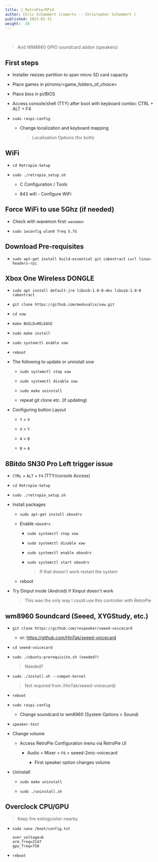 ```yaml
---
title: 🥧 RetroPie/RPi4
author: Chris Schammert (csmertx -- Christopher Schammert )
published: 2023-01-31
weight: -20
---
```


<br />
  
> And WM8860 GPIO soundcard addon (speakers)

## First steps

- Installer resizes partition to span micro SD card capacity

- Place games in pi/roms/<game_folders_of_choice>

- Place bios in pi/BIOS

- Access console/shell (TTY) after boot with keyboard combo: CTRL + ALT + F4

- ```sudo raspi-config```

    - Change localization and keyboard mapping
    
        > Localisation Options (for both)

## WiFi

- ```cd Retropie-Setup```

- ```sudo ./retropie_setup.sh```

    - C Configuration / Tools

    - 843 wifi - Configure WiFi

## Force WiFi to use 5Ghz (if needed)

- Check with wavemon first: ```wavemon```

- ```sudo iwconfig wlan0 freq 5.7G```

## Download Pre-requisites

- ```sudo apt-get install build-essential git cabextract curl linux-headers-rpi```

## Xbox One Wireless DONGLE

- ```sudo apt install default-jre libusb-1.0-0-dev libusb-1.0-0 cabextract```

- ```git clone https://github.com/medusalix/xow.git```

- ```cd xow```

- ```make BUILD=RELEASE```

- ```sudo make install```

- ```sudo systemctl enable xow```

- ```reboot```

- The following to update or uninstall xow

    - ```sudo systemctl stop xow```

    - ```sudo systemctl disable xow```

    - ```sudo make uninstall```

    - repeat git clone etc. (if updating)

- Configuring button Layout

    - ```Y``` = ```X```

    - ```X``` = ```Y```

    - ```A``` = ```B```

    - ```B``` = ```A```

## 8Bitdo SN30 Pro Left trigger issue

- ```CTRL``` + ```ALT``` + ```F4``` (TTY/console Access)

- ```cd Retropie-Setup```

- ```sudo ./retropie_setup.sh```

- Install packages

    - ```sudo apt-get install xboxdrv```

    - Enable ```xboxdrv```

        - ```sudo systemctl stop xow```
    
        - ```sudo systemctl disable xow```

        - ```sudo systemctl enable xboxdrv```

        - ```sudo systemctl start xboxdrv```

            > If that doesn't work restart the system

    - reboot

- Try Dinput mode (Android) if Xinput doesn't work
    
    > This was the only way I could use this controller with RetroPie

## wm8960 Soundcard (Seeed, XYGStudy, etc.)

- ```git clone https://github.com/respeaker/seeed-voicecard```

    - or: https://github.com/HinTak/seeed-voicecard

- ```cd seeed-voicecard```

- ```sudo ./ubuntu-prerequisite.sh (needed?)```

    > Needed?

- ```sudo ./install.sh --compat-kernel```

    > Not required from /HinTak/seeed-voicecard)

- ```reboot```

- ```sudo raspi-config```

    - Change soundcard to wm8960 (System Options > Sound)

- ```speaker-test```

- Change volume

    - Access RetroPie Configuration menu via RetroPie UI

        - Audio > Mixer > ```F6``` > seeed-2mic-voicecard

            - First speaker option changes volume
- Uninstall

    - ```sudo make uninstall```

    - ```sudo ./uninstall.sh```

## Overclock CPU/GPU

> Keep fire extinguisher nearby

- ```sudo nano /boot/config.txt```

    ```
    over_voltage=6
    arm_freq=2147
    gpu_freq=750
    ```

- ```reboot```